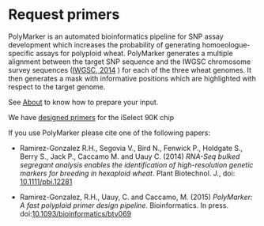 Request primers
===============
   
PolyMarker is an automated bioinformatics pipeline for SNP assay development which increases the probability of generating homoeologue-specific assays for polyploid wheat. PolyMarker generates a multiple alignment between the target SNP sequence and the IWGSC chromosome survey sequences ([IWGSC, 2014](http://dx.doi.org/10.1126/science.1251788) ) for each of the three wheat genomes. It then generates a mask with informative positions which are highlighted with respect to the target genome.


See [About](/Markdown?md=About) to know how to prepare your input.
 
We have [designed primers](/Markdown?md=DesignedPrimers) for the iSelect 90K chip

If you use PolyMarker please cite one of the following papers:

* Ramirez-Gonzalez R.H., Segovia V., Bird N., Fenwick P., Holdgate S., Berry S., Jack P., Caccamo M. and Uauy C. (2014) *RNA-Seq bulked segregant analysis enables the identification of high-resolution genetic markers for breeding in hexaploid wheat*. Plant Biotechnol. J., doi: [10.1111/pbi.12281](http://dx.doi.org/10.1111/pbi.12281)

* Ramirez-Gonzalez, R.H., Uauy, C. and Caccamo, M. (2015) *PolyMarker: A fast polyploid primer design pipeline*. Bioinformatics. In press. doi:[10.1093/bioinformatics/btv069](http://dx.doi.org/10.1093/bioinformatics/btv069)


